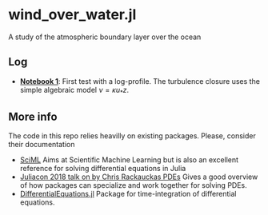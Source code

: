 # wind_over_water.jl
A study of the atmospheric boundary layer over the ocean

## Log

- [__Notebook 1__](https://github.com/robot144/wind_over_water.jl/blob/main/wind_profile_01.ipynb): First test with a log-profile. The turbulence closure uses the simple algebraic model $\nu=\kappa u_{*} z$.

## More info

The code in this repo relies heavilly on existing packages. Please, consider their documentation
- [SciML](https://docs.sciml.ai/Overview/stable/) Aims at Scientific Machine Learning but is also an excellent reference for solving differential equations in Julia
- [Juliacon 2018 talk on by Chris Rackauckas PDEs](https://www.youtube.com/watch?v=okGybBmihOE) Gives a good overview of how packages can specialize and work together for solving PDEs.
- [DifferentialEquations.jl](https://docs.sciml.ai/DiffEqDocs/stable/getting_started/) Package for time-integration of differential equations.
